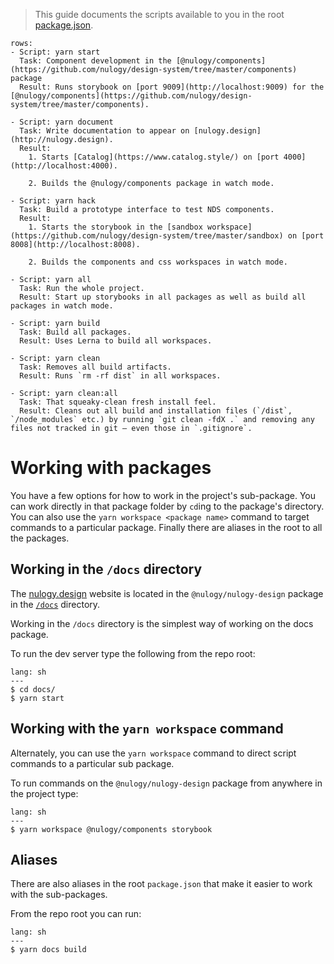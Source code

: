 > This guide documents the scripts available to you in the root [package.json](https://github.com/nulogy/design-system/blob/master/package.json).

```table
rows:
- Script: yarn start
  Task: Component development in the [@nulogy/components](https://github.com/nulogy/design-system/tree/master/components) package
  Result: Runs storybook on [port 9009](http://localhost:9009) for the [@nulogy/components](https://github.com/nulogy/design-system/tree/master/components).

- Script: yarn document
  Task: Write documentation to appear on [nulogy.design](http://nulogy.design).
  Result: 
    1. Starts [Catalog](https://www.catalog.style/) on [port 4000](http://localhost:4000).  

    2. Builds the @nulogy/components package in watch mode.

- Script: yarn hack
  Task: Build a prototype interface to test NDS components.
  Result: 
    1. Starts the storybook in the [sandbox workspace](https://github.com/nulogy/design-system/tree/master/sandbox) on [port 8008](http://localhost:8008).

    2. Builds the components and css workspaces in watch mode.

- Script: yarn all
  Task: Run the whole project.
  Result: Start up storybooks in all packages as well as build all packages in watch mode.

- Script: yarn build
  Task: Build all packages.
  Result: Uses Lerna to build all workspaces.

- Script: yarn clean
  Task: Removes all build artifacts.
  Result: Runs `rm -rf dist` in all workspaces.

- Script: yarn clean:all
  Task: That squeaky-clean fresh install feel.
  Result: Cleans out all build and installation files (`/dist`, `/node_modules` etc.) by running `git clean -fdX .` and removing any files not tracked in git – even those in `.gitignore`.
```

# Working with packages

You have a few options for how to work in the project's sub-package. You can work directly in that package folder by `cd`ing to the package's directory. You can also use the `yarn workspace <package name>` command to target commands to a particular package. Finally there are aliases in the root to all the packages.

## Working in the `/docs` directory


The [nulogy.design](http://nulgoy.design) website is located in the `@nulogy/nulogy-design` package in the [`/docs`](https://github.com/nulogy/design-system/tree/master/docs) directory. 

Working in the `/docs` directory is the simplest way of working on the docs package. 

To run the dev server type the following from the repo root:

```code
lang: sh
---
$ cd docs/
$ yarn start
```

## Working with the `yarn workspace` command

Alternately, you can use the `yarn workspace` command to direct script commands to a particular sub package. 

To run commands on the `@nulogy/nulogy-design` package from anywhere in the project type:

```code
lang: sh
---
$ yarn workspace @nulogy/components storybook
```

## Aliases

There are also aliases in the root `package.json` that make it easier to work with the sub-packages. 

From the repo root you can run:

```code
lang: sh
---
$ yarn docs build
```